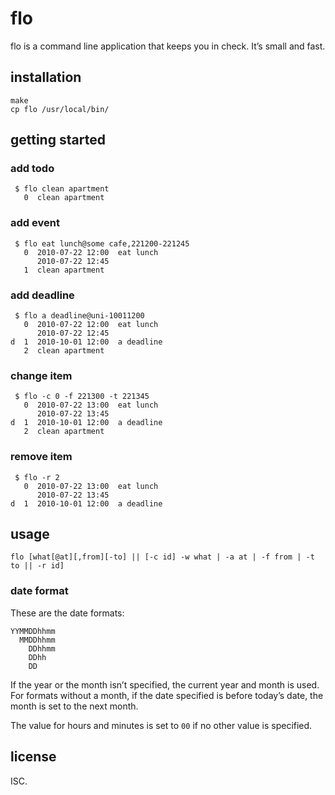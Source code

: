 # flo

flo is a command line application that keeps you in check. It’s small and fast.

## installation

    make
    cp flo /usr/local/bin/

## getting started

### add todo

     $ flo clean apartment
       0  clean apartment

### add event

     $ flo eat lunch@some cafe,221200-221245
       0  2010-07-22 12:00  eat lunch
          2010-07-22 12:45
       1  clean apartment

### add deadline

     $ flo a deadline@uni-10011200
       0  2010-07-22 12:00  eat lunch
          2010-07-22 12:45
    d  1  2010-10-01 12:00  a deadline
       2  clean apartment

### change item

     $ flo -c 0 -f 221300 -t 221345
       0  2010-07-22 13:00  eat lunch
          2010-07-22 13:45
    d  1  2010-10-01 12:00  a deadline
       2  clean apartment

### remove item

     $ flo -r 2
       0  2010-07-22 13:00  eat lunch
          2010-07-22 13:45
    d  1  2010-10-01 12:00  a deadline

## usage

    flo [what[@at][,from][-to] || [-c id] -w what | -a at | -f from | -t to || -r id]

### date format

These are the date formats:

    YYMMDDhhmm
      MMDDhhmm
        DDhhmm
        DDhh
        DD

If the year or the month isn’t specified, the current year and month is used.
For formats without a month, if the date specified is before today’s date, the
month is set to the next month.

The value for hours and minutes is set to `00` if no other value is specified.

## license

ISC.
